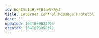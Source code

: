 ```yaml
---
id: EqhIUuIdHjxFBImH9kAyJ
title: Internet Control Message Protocol
desc: ''
updated: 1641880022096
created: 1641879998575
---
```



